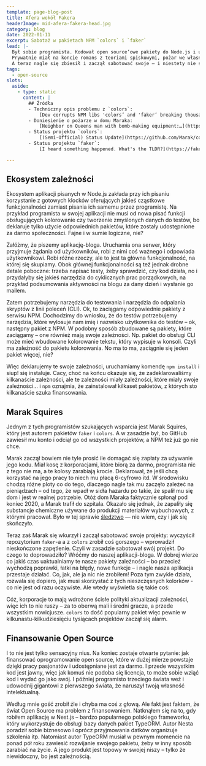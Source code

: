 ```yaml
---
template: page-blog-post
title: Afera wokół Fakera
headerImage: mid-afera-fakera-head.jpg
category: blog
date: 2022-01-11
excerpt: Sabotaż w pakietach NPM `colors` i `faker`
lead: |-
  Był sobie programista. Kodował open source’owe pakiety do Node.js i udostępniał je społeczności przez zwykłe kanały (GitHub, NPM). 
  Prywatnie miał na koncie romans z teoriami spiskowymi, pożar we własnym mieszkaniu i śledztwo w kierunku terroryzmu ale swoje robił. 
  A teraz nagle się zbiesił i zaczął sabotować swoje – i niestety nie swoje – projekty.
tags:
  - open-source
slots:
  aside:
    - type: static
      content: |
        ## Źródła
        - Techniczny opis problemu z `colors`: 
            [Dev corrupts NPM libs 'colors’ and 'faker’ breaking thousands of apps](https://www.bleepingcomputer.com/news/security/dev-corrupts-npm-libs-colors-and-faker-breaking-thousands-of-apps/)
        - Doniesienie o pożarze w domu Maraka: 
            [Neighbor on Queens man with bomb-making equipment:…](https://abc7ny.com/suspicious-package-queens-astoria-fire/6425363/)
        - Status projektu `colors`: 
            [(Semi-Official) Status Update](https://github.com/Marak/colors.js/issues/317)
        - Status projektu `faker`:
            [I heard something happened. What's the TLDR?](https://fakerjs.dev/about/announcements/2022-01-14.html#i-heard-something-happened-what-s-the-tldr)

---
```

## Ekosystem zależności
Ekosystem aplikacji pisanych w Node.js zakłada przy ich pisaniu korzystanie z gotowych klocków oferujących jakieś cząstkowe funkcjonalności zamiast pisania ich samemu przez programistę. Na przykład programista w swojej aplikacji nie musi od nowa pisać funkcji obsługujących kolorowanie czy tworzenie zmyślonych danych do testów, bo deklaruje tylko użycie odpowiednich pakietów, które zostały udostępnione za darmo społeczności. Fajne i w sumie logiczne, nie?

Załóżmy, że piszemy aplikację-bloga. Uruchamia ona serwer, który przyjmuje żądania od użytkowników, robi z nimi coś ważnego i odpowiada użytkownikowi. Robi różne rzeczy, ale to jest ta główna funkcjonalność, na której się skupiamy. Obok głównej funkcjonalności są też jednak drobne detale poboczne: trzeba napisać testy, żeby sprawdzić, czy kod działa, no i przydałyby się jakieś narzędzia do cyklicznych prac porządkowych, na przykład podsumowania aktywności na blogu za dany dzień i wysłanie go mailem.

Zatem potrzebujemy narzędzia do testowania i narzędzia do odpalania skryptów z linii poleceń (CLI). Ok, to zaciągamy odpowiednie pakiety z serwisu NPM. Dochodzimy do wniosku, że do testów potrzebujemy narzędzia, które wylosuje nam imię i nazwisko użytkownika do testów – ok, następny pakiet z NPM. W podobny sposób zbudowane są pakiety, które zaciągamy – one również mają swoje zależności. Np. pakiet do obsługi CLI może mieć wbudowane kolorowanie tekstu, który wypisuje w konsoli. Czyli ma zależność do pakietu kolorowania. No ma to ma, zaciągnie się jeden pakiet więcej, nie?

Więc deklarujemy te swoje zależności, uruchamiamy komendę `npm install` i siup! się instaluje. Cacy, choć na końcu okazuje się, że zadeklarowaliśmy kilkanaście zależności, ale te zależności miały zależności, które miały swoje zależności… i `npm` oznajmia, że zainstalował kilkaset pakietów, z których sto kilkanaście szuka finansowania.

## Marak Squires

Jednym z tych programistów szukających wsparcia jest Marak Squires, który jest autorem pakietów `faker` i `colors`. A w zasadzie był, bo GitHub zawiesił mu konto i odciął go od wszystkich projektów, a NPM też już go nie chce.

Marak zaczął bowiem nie tyle prosić ile domagać się zapłaty za używanie jego kodu. Miał kosę z korporacjami, które biorą za darmo, programista nic z tego nie ma, a te kolosy zarabiają krocie. Deklarował, że jeśli chcą korzystać na jego pracy to niech mu płacą 6-cyfrowo itd. W środowisku chodzą różne ploty co do tego, dlaczego nagle tak mu zaczęło zależeć na pieniądzach – od tego, że wpadł w sidła hazardu po takie, że spalił mu się dom i jest w realnej potrzebie. Otóż dom Maraka faktycznie spłonął pod koniec 2020, a Marak trafił do szpitala. Okazało się jednak, że zapaliły się substancje chemiczne używane do produkcji materiałów wybuchowych, z którymi pracował. Było w tej sprawie [śledztwo](https://abc7ny.com/suspicious-package-queens-astoria-fire/6425363/) — nie wiem, czy i jak się skończyło.

Teraz zaś Marak się wkurzył i zaczął sabotować swoje projekty: wyczyścił repozytorium `faker`-a a z `colors` zrobił coś gorszego – wprowadził nieskończone zapętlenie. Czyli w zasadzie sabotował swój projekt. Do czego to doprowadziło? Wróćmy do naszej aplikacji-bloga. W dobrej wierze co jakiś czas uaktualniamy te nasze pakiety zależności – bo przecież wychodzą poprawki, łatki na błędy, nowe funkcje – i nagle nasza aplikacja przestaje działać. Co, jak, ale ja nic nie zrobiłem! Poza tym zwykle działa, rozwala się dopiero, jak musi skorzystać z tych nieszczęsnych kolorków - co nie jest od razu oczywiste. Ale wtedy wyświetla się takie coś: 
<block id="article-img1" type="media" template="lightbox-image" src="colors-sabotage.png" title="Sabotaż pakietu `colors`" />

Cóż, korporacje to mają wdrożone ścisłe polityki aktualizacji zależności, więc ich to nie ruszy – za to oberwą mali i średni gracze, a przede wszystkim nowicjusze. `colors` to dość popularny pakiet więc pewnie w kilkunastu-kilkudziesięciu tysiącach projektów zaczął się alarm.

## Finansowanie Open Source
I to nie jest tylko sensacyjny nius. Na koniec zostaje otwarte pytanie: jak finansować oprogramowanie open source, które w dużej mierze powstaje dzięki pracy pasjonatów i udostępniane jest za darmo. I przede wszystkim kod jest jawny, więc jak komuś nie podoba się licencja, to może sobie wziąć kod i wydać go jako swój. I później programisto trzeciego świata weź i udowodnij gigantowi z pierwszego świata, że naruszył twoją własność intelektualną.

Według mnie gość zrobił źle i chyba ma coś z głową. Ale fakt jest faktem, że świat Open Source ma problem z finansowaniem. Natknąłem się na to, gdy robiłem aplikację w Nest.js – bardzo popularnego polskiego frameworku, który wykorzystuje do obsługi bazy danych pakiet TypeORM. Autor Nesta poradził sobie biznesowo i oprócz przyjmowania datków organizuje szkolenia itp. Natomiast autor TypeORM musiał w pewnym momencie na ponad pół roku zawiesić rozwijanie swojego pakietu, żeby w inny sposób zarabiać na życie. A jego produkt jest topowy w swojej niszy – tylko że niewidoczny, bo jest zależnością.
